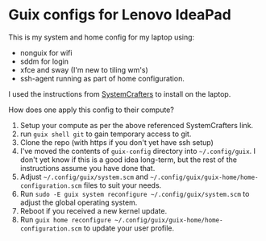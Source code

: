 # Guix configs for Lenovo IdeaPad

This is my system and home config for my laptop using:

 * nonguix for wifi
 * sddm for login
 * xfce and sway (I'm new to tiling wm's)
 * ssh-agent running as part of home configuration.

I used the instructions from [SystemCrafters](https://wiki.systemcrafters.net/guix/nonguix-installation-guide/) to install on the laptop.

How does one apply this config to their compute?

1. Setup your compute as per the above referenced SystemCrafters link.
1. run `guix shell git` to gain temporary access to git.
1. Clone the repo (with https if you don't yet have ssh setup)
1. I've moved the contents of `guix-config` directory into `~/.config/guix`. I don't yet know if this is a good idea long-term, but the rest of the instructions assume you have done that.
1. Adjust `~/.config/guix/system.scm` and `~/.config/guix/guix-home/home-configuration.scm` files to suit your needs.
1. Run `sudo -E guix system reconfigure ~/.config/guix/system.scm` to adjust the global operating system.
1. Reboot if you received a new kernel update.
1. Run `guix home reconfigure ~/.config/guix/guix-home/home-configuration.scm` to update your user profile.
